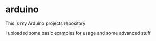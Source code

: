# arduino
This is my Arduino projects repository
 
I uploaded some basic examples for usage and some advanced stuff

